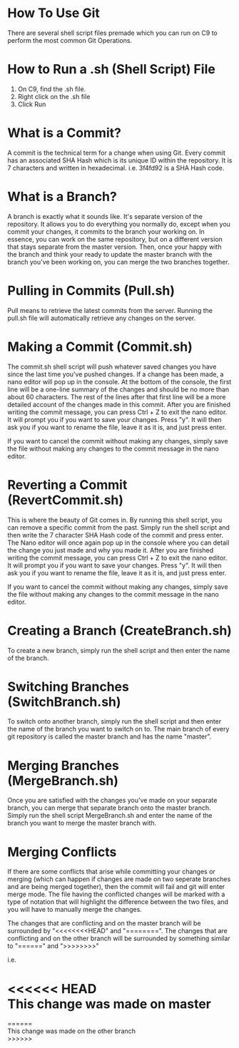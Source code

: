 # How To Use Git

There are several shell script files premade which you can run on C9 to perform the most common Git Operations.

# How to Run a .sh (Shell Script) File

1. On C9, find the .sh file.
2. Right click on the .sh file
3. Click Run

# What is a Commit?

A commit is the technical term for a change when using Git. Every commit has an associated SHA Hash which is its unique ID within the repository. It is 7 characters and written in hexadecimal. i.e. 3f4fd92 is a SHA Hash code.

# What is a Branch?

A branch is exactly what it sounds like. It's separate version of the repository. It allows you to do everything you normally do, except when you commit your changes, it commits to the branch your working on. In essence, you can work on the same repository, but on a different version that stays separate from the master version. Then, once your happy with the branch and think your ready to update the master branch with the branch you've been working on, you can merge the two branches together.

# Pulling in Commits (Pull.sh)

Pull means to retrieve the latest commits from the server. Running the pull.sh file will automatically retrieve any changes on the server.

# Making a Commit (Commit.sh)

The commit.sh shell script will push whatever saved changes you have since the last time you've pushed changes. If a change has been made, a nano editor will pop up in the console. At the bottom of the console, the first line will be a one-line summary of the changes and should be no more than about 60 characters. The rest of the lines after that first line will be a more detailed account of the changes made in this commit. After you are finished writing the commit message, you can press Ctrl + Z to exit the nano editor. It will prompt you if you want to save your changes. Press "y". It will then ask you if you want to rename the file, leave it as it is, and just press enter. 

If you want to cancel the commit without making any changes, simply save the file without making any changes to the commit message in the nano editor.

# Reverting a Commit (RevertCommit.sh)

This is where the beauty of Git comes in. By running this shell script, you can remove a specific commit from the past. Simply run the shell script and then write the 7 character SHA Hash code of the commit and press enter. The Nano editor will once again pop up in the console where you can detail the change you just made and why you made it. After you are finished writing the commit message, you can press Ctrl + Z to exit the nano editor. It will prompt you if you want to save your changes. Press "y". It will then ask you if you want to rename the file, leave it as it is, and just press enter.

If you want to cancel the commit without making any changes, simply save the file without making any changes to the commit message in the nano editor.

# Creating a Branch (CreateBranch.sh)

To create a new branch, simply run the shell script and then enter the name of the branch.

# Switching Branches (SwitchBranch.sh)

To switch onto another branch, simply run the shell script and then enter the name of the branch you want to switch on to. The main branch of every git repository is called the master branch and has the name "master".

# Merging Branches (MergeBranch.sh)

Once you are satisfied with the changes you've made on your separate branch, you can merge that separate branch onto the master branch. Simply run the shell script MergeBranch.sh and enter the name of the branch you want to merge the master branch with.

# Merging Conflicts

If there are some conflicts that arise while committing your changes or merging (which can happen if changes are made on two seperate branches and are being merged together), then the commit will fail and git will enter merge mode. The file having the conflicted changes will be marked with a type of notation that will highlight the difference between the two files, and you will have to manually merge the changes.

The changes that are conflicting and on the master branch will be surrounded by "<<<<<<<<HEAD" and "========". The changes that are conflicting and on the other branch will be surrounded by something similar to "======" and ">>>>>>>>"

i.e.

<<<<<< HEAD  
This change was made on master  
======  

======  
This change was made on the other branch  
\>\>\>\>\>\>